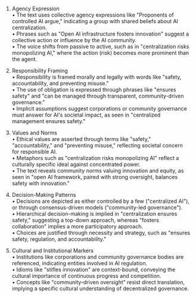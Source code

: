 1. Agency Expression  
   • The text uses collective agency expressions like "Proponents of controlled AI argue," indicating a group with shared beliefs about AI centralization.  
   • Phrases such as "Open AI infrastructure fosters innovation" suggest a collective action or influence by the AI community.  
   • The voice shifts from passive to active, such as in "centralization risks monopolizing AI," where the action (risk) becomes more prominent than the agent.  

2. Responsibility Framing  
   • Responsibility is framed morally and legally with words like "safety, accountability, and preventing misuse."  
   • The use of obligation is expressed through phrases like "ensures safety" and "can be managed through transparent, community-driven governance."  
   • Implicit assumptions suggest corporations or community governance must answer for AI's societal impact, as seen in "centralized management ensures safety."

3. Values and Norms  
   • Ethical values are asserted through terms like "safety," "accountability," and "preventing misuse," reflecting societal concern for responsible AI.  
   • Metaphors such as "centralization risks monopolizing AI" reflect a culturally specific ideal against concentrated power.  
   • The text reveals community norms valuing innovation and equity, as seen in "open AI framework, paired with strong oversight, balances safety with innovation."

4. Decision-Making Patterns  
   • Decisions are depicted as either controlled by a few ("centralized AI"), or through consensus-driven models ("community-led governance").  
   • Hierarchical decision-making is implied in "centralization ensures safety," suggesting a top-down approach, whereas "fosters collaboration" implies a more participatory approach.  
   • Choices are justified through necessity and strategy, such as "ensures safety, regulation, and accountability."

5. Cultural and Institutional Markers  
   • Institutions like corporations and community governance bodies are referenced, indicating entities involved in AI regulation.  
   • Idioms like "stifles innovation" are context-bound, conveying the cultural importance of continuous progress and competition.  
   • Concepts like "community-driven oversight" resist direct translation, implying a specific cultural understanding of decentralized governance.